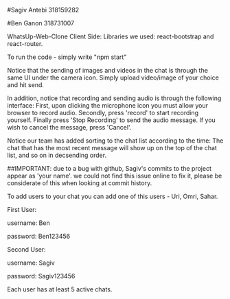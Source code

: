 #Sagiv Antebi 318159282

#Ben Ganon    318731007


WhatsUp-Web-Clone Client Side:
Libraries we used: react-bootstrap and react-router.

To run the code - simply write "npm start" 

Notice that the sending of images and videos in the chat is through the same UI under the camera icon. 
Simply upload video/image of your choice and hit send.

In addition, notice that recording and sending audio is through the following interface:
First, upon clicking the microphone icon you must allow your browser to record audio.
Secondly, press 'record' to start recording yourself.
Finally press 'Stop Recording' to send the audio message.
If you wish to cancel the message, press 'Cancel'.

Notice our team has added sorting to the chat list according to the time: 
The chat that has the most recent message will show up on the top of the chat list, and so on in decsending order.

##IMPORTANT: 
  due to a bug with github, Sagiv's commits to the project appear as 'your name'.
  we could not find this issue online to fix it, please be considerate of this when looking at commit history. 

To add users to your chat you can add one of this users - Uri, Omri, Sahar.

First User:

username: Ben

password: Ben123456



Second User:

username: Sagiv

password: Sagiv123456


Each user has at least 5 active chats.
